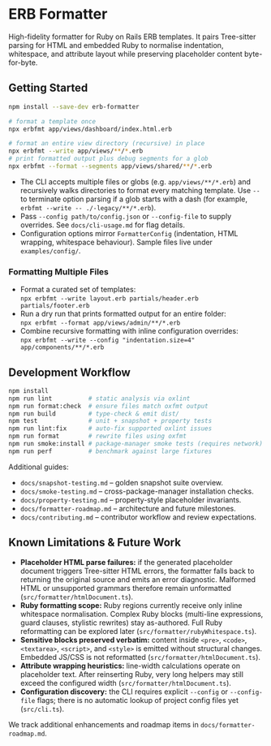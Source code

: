# ERB Formatter

High-fidelity formatter for Ruby on Rails ERB templates. It pairs Tree-sitter
parsing for HTML and embedded Ruby to normalise indentation, whitespace, and
attribute layout while preserving placeholder content byte-for-byte.

## Getting Started

```sh
npm install --save-dev erb-formatter

# format a template once
npx erbfmt app/views/dashboard/index.html.erb

# format an entire view directory (recursive) in place
npx erbfmt --write app/views/**/*.erb
# print formatted output plus debug segments for a glob
npx erbfmt --format --segments app/views/shared/**/*.erb
```

- The CLI accepts multiple files or globs (e.g. `app/views/**/*.erb`) and
  recursively walks directories to format every matching template. Use `--` to
  terminate option parsing if a glob starts with a dash (for example,
  `erbfmt --write -- ./-legacy/**/*.erb`).
- Pass `--config path/to/config.json` or `--config-file` to supply overrides. See
  `docs/cli-usage.md` for flag details.
- Configuration options mirror `FormatterConfig` (indentation, HTML wrapping,
  whitespace behaviour). Sample files live under `examples/config/`.

### Formatting Multiple Files
- Format a curated set of templates:  
  `npx erbfmt --write layout.erb partials/header.erb partials/footer.erb`
- Run a dry run that prints formatted output for an entire folder:  
  `npx erbfmt --format app/views/admin/**/*.erb`
- Combine recursive formatting with inline configuration overrides:  
  `npx erbfmt --write --config "indentation.size=4" app/components/**/*.erb`

## Development Workflow

```sh
npm install
npm run lint          # static analysis via oxlint
npm run format:check  # ensure files match oxfmt output
npm run build         # type-check & emit dist/
npm test              # unit + snapshot + property tests
npm run lint:fix      # auto-fix supported oxlint issues
npm run format        # rewrite files using oxfmt
npm run smoke:install # package-manager smoke tests (requires network)
npm run perf          # benchmark against large fixtures
```

Additional guides:
- `docs/snapshot-testing.md` – golden snapshot suite overview.
- `docs/smoke-testing.md` – cross-package-manager installation checks.
- `docs/property-testing.md` – property-style placeholder invariants.
- `docs/formatter-roadmap.md` – architecture and future milestones.
- `docs/contributing.md` – contributor workflow and review expectations.

## Known Limitations & Future Work

- **Placeholder HTML parse failures:** if the generated placeholder document
  triggers Tree-sitter HTML errors, the formatter falls back to returning the
  original source and emits an error diagnostic. Malformed HTML or unsupported
  grammars therefore remain unformatted (`src/formatter/htmlDocument.ts`).
- **Ruby formatting scope:** Ruby regions currently receive only inline
  whitespace normalisation. Complex Ruby blocks (multi-line expressions, guard
  clauses, stylistic rewrites) stay as-authored. Full Ruby reformatting can be
  explored later (`src/formatter/rubyWhitespace.ts`).
- **Sensitive blocks preserved verbatim:** content inside `<pre>`, `<code>`,
  `<textarea>`, `<script>`, and `<style>` is emitted without structural changes.
  Embedded JS/CSS is not reformatted (`src/formatter/htmlDocument.ts`).
- **Attribute wrapping heuristics:** line-width calculations operate on
  placeholder text. After reinserting Ruby, very long helpers may still exceed
  the configured width (`src/formatter/htmlDocument.ts`).
- **Configuration discovery:** the CLI requires explicit `--config` or
  `--config-file` flags; there is no automatic lookup of project config files
  yet (`src/cli.ts`).

We track additional enhancements and roadmap items in `docs/formatter-roadmap.md`.
